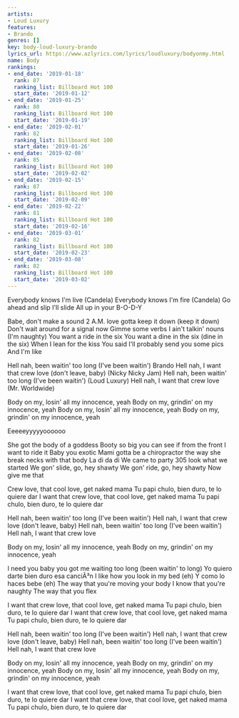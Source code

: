 ```yaml
---
artists:
- Loud Luxury
features:
- Brando
genres: []
key: body-loud-luxury-brando
lyrics_url: https://www.azlyrics.com/lyrics/loudluxury/bodyonmy.html
name: Body
rankings:
- end_date: '2019-01-18'
  rank: 87
  ranking_list: Billboard Hot 100
  start_date: '2019-01-12'
- end_date: '2019-01-25'
  rank: 80
  ranking_list: Billboard Hot 100
  start_date: '2019-01-19'
- end_date: '2019-02-01'
  rank: 82
  ranking_list: Billboard Hot 100
  start_date: '2019-01-26'
- end_date: '2019-02-08'
  rank: 85
  ranking_list: Billboard Hot 100
  start_date: '2019-02-02'
- end_date: '2019-02-15'
  rank: 87
  ranking_list: Billboard Hot 100
  start_date: '2019-02-09'
- end_date: '2019-02-22'
  rank: 81
  ranking_list: Billboard Hot 100
  start_date: '2019-02-16'
- end_date: '2019-03-01'
  rank: 82
  ranking_list: Billboard Hot 100
  start_date: '2019-02-23'
- end_date: '2019-03-08'
  rank: 82
  ranking_list: Billboard Hot 100
  start_date: '2019-03-02'
---
```


Everybody knows I'm live
(Candela)
Everybody knows I'm fire
(Candela)
Go ahead and slip I'll slide
All up in your B-O-D-Y

Babe, don't make a sound
2 A.M. love gotta keep it down (keep it down)
Don't wait around for a signal now
Gimme some verbs I ain't talkin' nouns (I'm naughty)
You want a ride in the six
You want a dine in the six (dine in the six)
When I lean for the kiss
You said I'll probably send you some pics
And I'm like

Hell nah, been waitin' too long (I've been waitin')
Brando
Hell nah, I want that crew love (don't leave, baby)
(Nicky Nicky Jam)
Hell nah, been waitin' too long (I've been waitin')
(Loud Luxury)
Hell nah, I want that crew love
(Mr. Worldwide)

Body on my, losin' all my innocence, yeah
Body on my, grindin' on my innocence, yeah
Body on my, losin' all my innocence, yeah
Body on my, grindin' on my innocence, yeah

Eeeeeyyyyyoooooo

She got the body of a goddess
Booty so big you can see if from the front I want to ride it
Baby you exotic
Mami gotta be a chiropractor the way she break necks with that body
La di da di
We came to party
305 look what we started
We gon' slide, go, hey shawty
We gon' ride, go, hey shawty
Now give me that

Crew love, that cool love, get naked mama
Tu papi chulo, bien duro, te lo quiere dar
I want that crew love, that cool love, get naked mama
Tu papi chulo, bien duro, te lo quiere dar

Hell nah, been waitin' too long (I've been waitin')
Hell nah, I want that crew love (don't leave, baby)
Hell nah, been waitin' too long (I've been waitin')
Hell nah, I want that crew love

Body on my, losin' all my innocence, yeah
Body on my, grindin' on my innocence, yeah

I need you baby you got me waiting too long (been waitin' to long)
Yo quiero darte bien duro esa canciÃ³n
I like how you look in my bed (eh)
Y como lo haces bebe (eh)
The way that you're moving your body
I know that you're naughty
The way that you flex

I want that crew love, that cool love, get naked mama
Tu papi chulo, bien duro, te lo quiere dar
I want that crew love, that cool love, get naked mama
Tu papi chulo, bien duro, te lo quiere dar

Hell nah, been waitin' too long (I've been waitin')
Hell nah, I want that crew love (don't leave, baby)
Hell nah, been waitin' too long (I've been waitin')
Hell nah, I want that crew love

Body on my, losin' all my innocence, yeah
Body on my, grindin' on my innocence, yeah
Body on my, losin' all my innocence, yeah
Body on my, grindin' on my innocence, yeah

I want that crew love, that cool love, get naked mama
Tu papi chulo, bien duro, te lo quiere dar
I want that crew love, that cool love, get naked mama
Tu papi chulo, bien duro, te lo quiere dar



